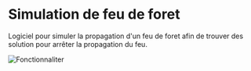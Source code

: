 # Simulation de feu de foret

Logiciel pour simuler la propagation d'un feu de foret afin de trouver des solution pour arrêter la propagation du feu.


![Fonctionnaliter](https://user-images.githubusercontent.com/101464487/194929196-a0a25c9d-8154-4c58-a56c-22a2a83ff9ec.svg)
